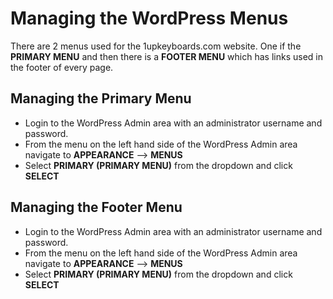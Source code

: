 # Managing the WordPress Menus

There are 2 menus used for the 1upkeyboards.com website. One if the **PRIMARY MENU** and then there is a **FOOTER MENU** which has links used in the footer of every page. 


## Managing the Primary Menu

* Login to the WordPress Admin area with an administrator username and password.
* From the menu on the left hand side of the WordPress Admin area navigate to **APPEARANCE** --> **MENUS** 
* Select **PRIMARY (PRIMARY MENU)** from the dropdown and click **SELECT**


## Managing the Footer Menu

* Login to the WordPress Admin area with an administrator username and password.
* From the menu on the left hand side of the WordPress Admin area navigate to **APPEARANCE** --> **MENUS** 
* Select **PRIMARY (PRIMARY MENU)** from the dropdown and click **SELECT**
